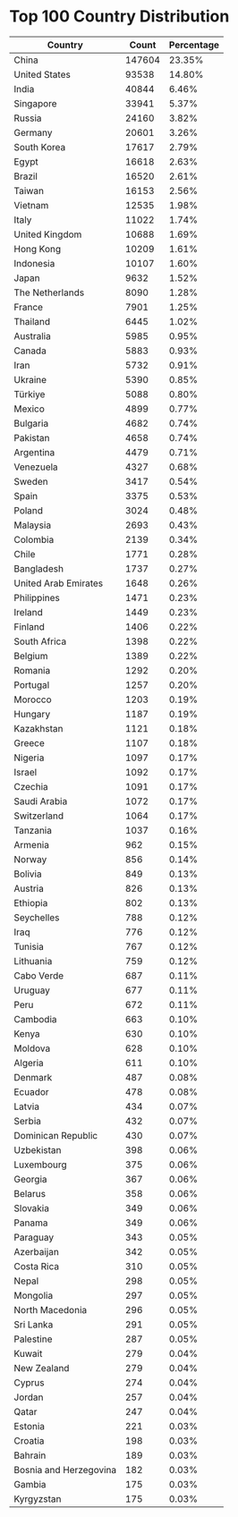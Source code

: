# Top 100 Country Distribution
| Country | Count | Percentage |
|----|----|----|
| China | 147604 | 23.35% |
| United States | 93538 | 14.80% |
| India | 40844 | 6.46% |
| Singapore | 33941 | 5.37% |
| Russia | 24160 | 3.82% |
| Germany | 20601 | 3.26% |
| South Korea | 17617 | 2.79% |
| Egypt | 16618 | 2.63% |
| Brazil | 16520 | 2.61% |
| Taiwan | 16153 | 2.56% |
| Vietnam | 12535 | 1.98% |
| Italy | 11022 | 1.74% |
| United Kingdom | 10688 | 1.69% |
| Hong Kong | 10209 | 1.61% |
| Indonesia | 10107 | 1.60% |
| Japan | 9632 | 1.52% |
| The Netherlands | 8090 | 1.28% |
| France | 7901 | 1.25% |
| Thailand | 6445 | 1.02% |
| Australia | 5985 | 0.95% |
| Canada | 5883 | 0.93% |
| Iran | 5732 | 0.91% |
| Ukraine | 5390 | 0.85% |
| Türkiye | 5088 | 0.80% |
| Mexico | 4899 | 0.77% |
| Bulgaria | 4682 | 0.74% |
| Pakistan | 4658 | 0.74% |
| Argentina | 4479 | 0.71% |
| Venezuela | 4327 | 0.68% |
| Sweden | 3417 | 0.54% |
| Spain | 3375 | 0.53% |
| Poland | 3024 | 0.48% |
| Malaysia | 2693 | 0.43% |
| Colombia | 2139 | 0.34% |
| Chile | 1771 | 0.28% |
| Bangladesh | 1737 | 0.27% |
| United Arab Emirates | 1648 | 0.26% |
| Philippines | 1471 | 0.23% |
| Ireland | 1449 | 0.23% |
| Finland | 1406 | 0.22% |
| South Africa | 1398 | 0.22% |
| Belgium | 1389 | 0.22% |
| Romania | 1292 | 0.20% |
| Portugal | 1257 | 0.20% |
| Morocco | 1203 | 0.19% |
| Hungary | 1187 | 0.19% |
| Kazakhstan | 1121 | 0.18% |
| Greece | 1107 | 0.18% |
| Nigeria | 1097 | 0.17% |
| Israel | 1092 | 0.17% |
| Czechia | 1091 | 0.17% |
| Saudi Arabia | 1072 | 0.17% |
| Switzerland | 1064 | 0.17% |
| Tanzania | 1037 | 0.16% |
| Armenia | 962 | 0.15% |
| Norway | 856 | 0.14% |
| Bolivia | 849 | 0.13% |
| Austria | 826 | 0.13% |
| Ethiopia | 802 | 0.13% |
| Seychelles | 788 | 0.12% |
| Iraq | 776 | 0.12% |
| Tunisia | 767 | 0.12% |
| Lithuania | 759 | 0.12% |
| Cabo Verde | 687 | 0.11% |
| Uruguay | 677 | 0.11% |
| Peru | 672 | 0.11% |
| Cambodia | 663 | 0.10% |
| Kenya | 630 | 0.10% |
| Moldova | 628 | 0.10% |
| Algeria | 611 | 0.10% |
| Denmark | 487 | 0.08% |
| Ecuador | 478 | 0.08% |
| Latvia | 434 | 0.07% |
| Serbia | 432 | 0.07% |
| Dominican Republic | 430 | 0.07% |
| Uzbekistan | 398 | 0.06% |
| Luxembourg | 375 | 0.06% |
| Georgia | 367 | 0.06% |
| Belarus | 358 | 0.06% |
| Slovakia | 349 | 0.06% |
| Panama | 349 | 0.06% |
| Paraguay | 343 | 0.05% |
| Azerbaijan | 342 | 0.05% |
| Costa Rica | 310 | 0.05% |
| Nepal | 298 | 0.05% |
| Mongolia | 297 | 0.05% |
| North Macedonia | 296 | 0.05% |
| Sri Lanka | 291 | 0.05% |
| Palestine | 287 | 0.05% |
| Kuwait | 279 | 0.04% |
| New Zealand | 279 | 0.04% |
| Cyprus | 274 | 0.04% |
| Jordan | 257 | 0.04% |
| Qatar | 247 | 0.04% |
| Estonia | 221 | 0.03% |
| Croatia | 198 | 0.03% |
| Bahrain | 189 | 0.03% |
| Bosnia and Herzegovina | 182 | 0.03% |
| Gambia | 175 | 0.03% |
| Kyrgyzstan | 175 | 0.03% |
